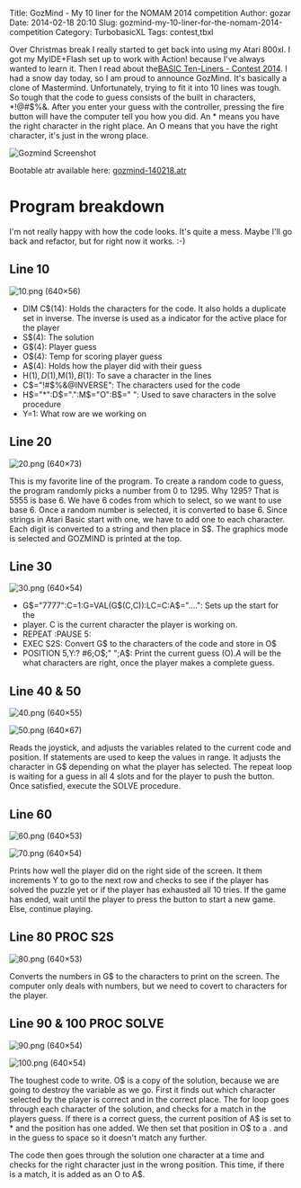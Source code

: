 Title: GozMind - My 10 liner for the NOMAM 2014 competition
Author: gozar
Date: 2014-02-18 20:10
Slug: gozmind-my-10-liner-for-the-nomam-2014-competition
Category: TurbobasicXL
Tags: contest,tbxl

Over Christmas break I really started to get back into using my Atari
800xl. I got my MyIDE+Flash set up to work with Action! because I've
always wanted to learn it. Then I read about the[BASIC Ten-Liners -
Contest
2014](http://atariage.com/forums/topic/221948-basic-ten-liners-contest-2014/).
I had a snow day today, so I am proud to announce GozMind. It's
basically a clone of Mastermind. Unfortunately, trying to fit it into 10
lines was tough. So tough that the code to guess consists of the built in
characters, *!@#$%&. After you enter your guess with the controller,
pressing the fire button will have the computer tell you how you did.
An * means you have the right character in the right place. An O means
that you have the right character, it's just in the wrong place.

![Gozmind Screenshot](http://cdn.gtia.com/gozmind/gozmind.png)

Bootable atr available here:
[gozmind-140218.atr](http://cdn.gtia.com/gozmind-140218.atr)

# Program breakdown

I'm not really happy with how the code looks. It's quite a mess. Maybe
I'll go back and refactor, but for right now it works. :-)

## Line 10

![10.png (640×56)](http://cdn.gtia.com/gozmind/10.png)

* DIM C$(14): Holds the characters for the code. It also holds a
 duplicate set in inverse. The inverse is used as a indicator for the
 active place for the player
* S$(4): The solution
* G$(4): Player guess
* O$(4): Temp for scoring player guess
* A$(4): Holds how the player did with their guess
* H$(1),D$(1),M$(1),B$(1): To save a character in the lines
* C$="!#$%&@INVERSE": The characters used for the code
* H$="*":D$=".":M$="O":B$=" ": Used to save characters in the solve
 procedure
* Y=1: What row are we working on

## Line 20

![20.png (640×73)](http://cdn.gtia.com/gozmind/20.png)

This is my favorite line of the program. To create a random code to
guess, the program randomly picks a number from 0 to 1295. Why 1295?
That is 5555 is base 6. We have 6 codes from which to select, so we
want to use base 6. Once a random number is selected, it is converted to
base 6. Since strings in Atari Basic start with one, we have to add one
to each character. Each digit is converted to a string and then place in
S$. The graphics mode is selected and GOZMIND is printed at the top.

## Line 30

![30.png (640×54)](http://cdn.gtia.com/gozmind/30.png)

* G$="7777":C=1:G=VAL(G$(C,C)):LC=C:A$="....": Sets up the start for the
* player. C is the current character the player is working on.
* REPEAT :PAUSE 5:
* EXEC S2S: Convert G$ to the characters of the code and store in O$
* POSITION 5,Y:? #6;O$;"  ";A$: Print the current guess (O$). A$ will be
the what characters are right, once the player makes a complete guess. 

## Line 40 & 50

![40.png (640×55)](http://cdn.gtia.com/gozmind/40.png)

![50.png (640×67)](http://cdn.gtia.com/gozmind/50.png)

Reads the joystick, and adjusts the variables related to the current
code and position. If statements are used to keep the values in range.
It adjusts the character in G$ depending on what the player has
selected. The repeat loop is waiting for a guess in all 4 slots and for
the player to push the button. Once satisfied, execute the SOLVE
procedure.

## Line 60

![60.png (640×53)](http://cdn.gtia.com/gozmind/60.png)

![70.png (640×54)](http://cdn.gtia.com/gozmind/70.png)

Prints how well the player did on the right side of the screen. It them
increments Y to go to the next row and checks to see if the player has
solved the puzzle yet or if the player has exhausted all 10 tries. If
the game has ended, wait until the player to press the button to start a
new game. Else, continue playing.

## Line 80 PROC S2S

![80.png (640×53)](http://cdn.gtia.com/gozmind/80.png)

Converts the numbers in G$ to the characters to print on the screen. The
computer only deals with numbers, but we need to covert to characters
for the player.

## Line 90 & 100 PROC SOLVE

![90.png (640×54)](http://cdn.gtia.com/gozmind/90.png)

![100.png (640×54)](http://cdn.gtia.com/gozmind/100.png)

The toughest code to write. O$ is a copy of the solution, because we are
going to destroy the variable as we go. First it finds out which character selected
by the player is correct and in the correct place. The for loop goes
through each character of the solution, and checks for a match in the
players guess. If there is a correct guess, the current position of A$
is set to * and the position has one added. We then set that position in
O$ to a . and in the guess to space so it doesn't match any further.

The code then goes through the solution one character at a time and
checks for the right character just in the wrong position. This time, if
there is a match, it is added as an O to A$.

